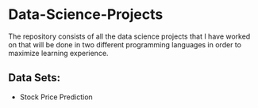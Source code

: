 # Data-Science-Projects
The repository consists of all the data science projects that I have worked on that will be done in two different programming languages in order to maximize learning experience.

## Data Sets:
- Stock Price Prediction
